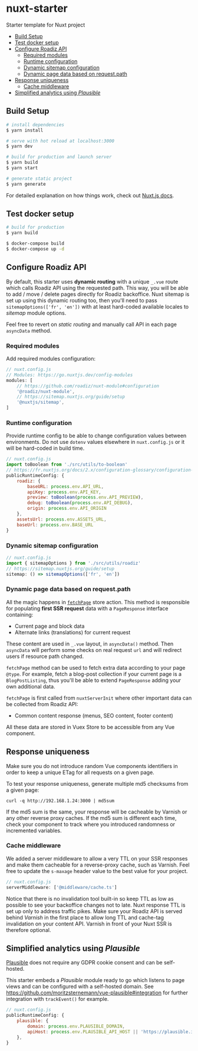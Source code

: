 # nuxt-starter
Starter template for Nuxt project

* [Build Setup](#build-setup)
* [Test docker setup](#test-docker-setup)
* [Configure Roadiz API](#configure-roadiz-api)
    + [Required modules](#required-modules)
    + [Runtime configuration](#runtime-configuration)
    + [Dynamic sitemap configuration](#dynamic-sitemap-configuration)
    + [Dynamic page data based on request.path](#dynamic-page-data-based-on-requestpath)
* [Response uniqueness](#response-uniqueness)
    + [Cache middleware](#cache-middleware)
* [Simplified analytics using *Plausible*](#simplified-analytics-using-plausible)


## Build Setup

```bash
# install dependencies
$ yarn install

# serve with hot reload at localhost:3000
$ yarn dev

# build for production and launch server
$ yarn build
$ yarn start

# generate static project
$ yarn generate
```

For detailed explanation on how things work, check out [Nuxt.js docs](https://nuxtjs.org).

## Test docker setup

```bash
# build for production
$ yarn build

$ docker-compose build
$ docker-compose up -d
```

## Configure Roadiz API

By default, this starter uses **dynamic routing** with a unique `_.vue` route which calls Roadiz API
using the requested path. This way, you will be able to add / move / delete pages directly for Roadiz backoffice.
Nuxt sitemap is set up using this dynamic routing too, then you'll need to pass `sitemapOptions(['fr', 'en'])` with
at least hard-coded available locales to *sitemap* module options.

Feel free to revert on *static routing* and manually call API in each page `asyncData` method.

### Required modules

Add required modules configuration:

```js
// nuxt.config.js
// Modules: https://go.nuxtjs.dev/config-modules
modules: [
    // https://github.com/roadiz/nuxt-module#configuration
    '@roadiz/nuxt-module',
    // https://sitemap.nuxtjs.org/guide/setup
    '@nuxtjs/sitemap',
]
```

### Runtime configuration

Provide runtime config to be able to change configuration values between
environments. Do not use `dotenv` values elsewhere in `nuxt.config.js` or it will be
hard-coded in build time.

```js
// nuxt.config.js
import toBoolean from './src/utils/to-boolean'
// https://fr.nuxtjs.org/docs/2.x/configuration-glossary/configuration-runtime-config/
publicRuntimeConfig: {
    roadiz: {
        baseURL: process.env.API_URL,
        apiKey: process.env.API_KEY,
        preview: toBoolean(process.env.API_PREVIEW),
        debug: toBoolean(process.env.API_DEBUG),
        origin: process.env.API_ORIGIN
    },
    assetsUrl: process.env.ASSETS_URL,
    baseUrl: process.env.BASE_URL
}
```

### Dynamic sitemap configuration

```js
// nuxt.config.js
import { sitemapOptions } from './src/utils/roadiz'
// https://sitemap.nuxtjs.org/guide/setup
sitemap: () => sitemapOptions(['fr', 'en'])
```

### Dynamic page data based on request.path

All the magic happens in [`fetchPage`](https://github.com/rezozero/nuxt-starter/blob/main/src/store/actions.ts#L42) store action. 
This method is responsible for populating **first SSR request** data with a `PageResponse` interface containing:

- Current page and block data
- Alternate links (translations) for current request

These content are used in `_.vue` layout, in `asyncData()` method. Then `asyncData` will perform some checks on 
real request `url` and will redirect users if resource path changed.

`fetchPage` method can be used to fetch extra data according to your page `@type`. For example, fetch a blog-post collection
if your current page is a `BlogPostListing`, thus you'll be able to extend `PageResponse` adding your own additional data.

`fetchPage` is first called from `nuxtServerInit` where other important data can be collected from Roadiz API:

- Common content response (menus, SEO content, footer content)

All these data are stored in Vuex Store to be accessible from any Vue component.

## Response uniqueness

Make sure you do not introduce random Vue components identifiers in order to keep a unique ETag for all requests
on a given page.

To test your response uniqueness, generate multiple md5 checksums from a given page:
```shell
curl -q http://192.168.1.24:3000 | md5sum
```

If the md5 sum is the same, your response will be cacheable by Varnish or any other reverse proxy caches. If the md5 sum 
is different each time, check your component to track where you introduced randomness or incremented variables.

### Cache middleware

We added a server middleware to allow a very TTL on your SSR responses and make them cacheable for a reverse-proxy
cache, such as Varnish. Feel free to update the `s-maxage` header value to the best value for your project.

```js
// nuxt.config.js
serverMiddleware: ['@middleware/cache.ts']
```

Notice that there is no invalidation tool built-in so keep TTL as low as possible to see your backoffice changes not to
late. Nuxt response TTL is set up only to address traffic pikes. Make sure your Roadiz API is served behind *Varnish* in the
first place to allow long TTL and cache-tag invalidation on your content API. Varnish in front of your Nuxt SSR is therefore
optional.

## Simplified analytics using *Plausible*

[Plausible](https://plausible.io/) does not require any GDPR cookie consent and can be self-hosted.

This starter embeds a *Plausible* module ready to go which listens to page views and can be configured with a self-hosted
domain. See https://github.com/moritzsternemann/vue-plausible#integration for further integration with `trackEvent()` for
example.

```js
// nuxt.config.js
publicRuntimeConfig: {
    plausible: {
        domain: process.env.PLAUSIBLE_DOMAIN,
        apiHost: process.env.PLAUSIBLE_API_HOST || 'https://plausible.io',
    },
}
```
